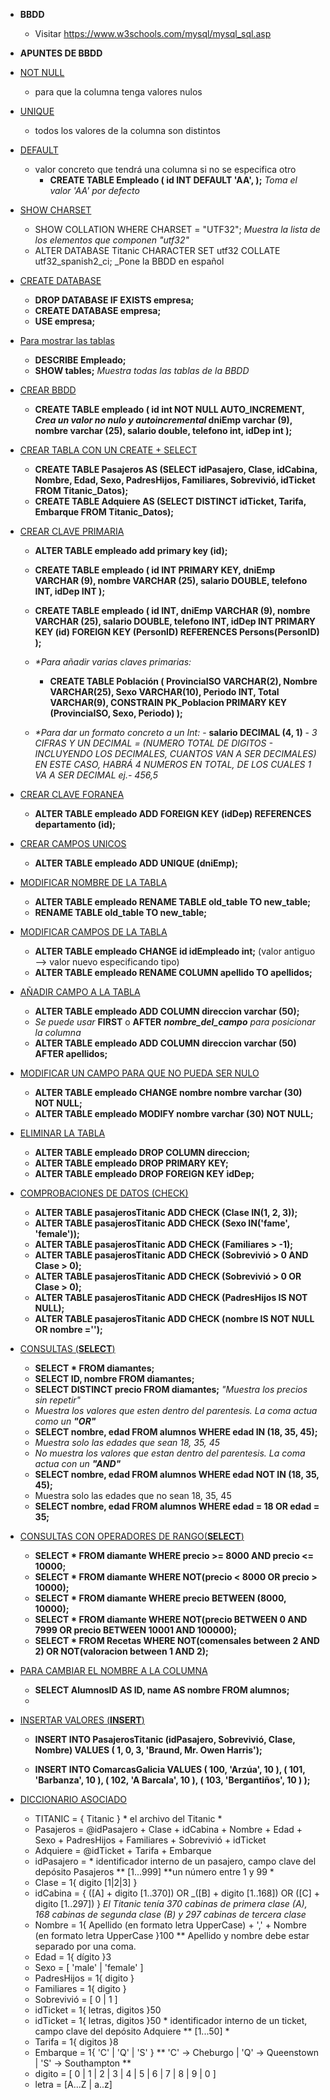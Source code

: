 - **BBDD**
	- Visitar https://www.w3schools.com/mysql/mysql_sql.asp
- **APUNTES DE BBDD**
- [NOT NULL]()
	- para  que la columna tenga valores nulos
- [UNIQUE]()
	- todos los valores de la columna son distintos
- [DEFAULT]()
	- valor concreto que tendrá una columna si no se especifica otro
		- **CREATE TABLE Empleado (
				 id INT DEFAULT 'AA',
				);**
			 _Toma el valor 'AA' por defecto_
- [SHOW CHARSET]()
	- SHOW COLLATION WHERE CHARSET = "UTF32";
	_Muestra la lista de los elementos que componen "utf32"_
	- ALTER DATABASE Titanic CHARACTER SET utf32 COLLATE utf32_spanish2_ci;
	_Pone la BBDD en español
	
- [CREATE DATABASE]()
	- **DROP DATABASE IF EXISTS empresa;**
 	- **CREATE DATABASE empresa;**
 	- **USE empresa;**
- [Para mostrar las tablas]()
	 - **DESCRIBE Empleado;**
	 - **SHOW tables;** _Muestra todas las tablas de la BBDD_
- [CREAR BBDD]()
	- **CREATE TABLE empleado (
	id int NOT NULL AUTO_INCREMENT,   _Crea un valor no nulo y 		  autoincremental_
	dniEmp varchar (9),
	nombre varchar (25),
	salario double,
	telefono int,
	idDep int
 );**
 - [CREAR TABLA CON UN CREATE + SELECT]()
	 - **CREATE TABLE Pasajeros AS (SELECT idPasajero, Clase, idCabina, Nombre, Edad, Sexo, PadresHijos, Familiares, Sobrevivió, idTicket FROM Titanic_Datos);**
	 - **CREATE TABLE Adquiere AS (SELECT DISTINCT idTicket, Tarifa, Embarque FROM Titanic_Datos);**
- [CREAR CLAVE PRIMARIA]()
	- **ALTER TABLE empleado add primary key (id);**

	 - **CREATE TABLE empleado (
			id INT PRIMARY KEY,
			dniEmp VARCHAR (9),
			nombre VARCHAR (25),
			salario DOUBLE,
			telefono INT,
			idDep INT
			 );**
	- **CREATE TABLE empleado (
	id INT,
	dniEmp VARCHAR (9),
	nombre VARCHAR (25),
	salario DOUBLE,
	telefono INT,
	idDep INT
	PRIMARY KEY (id)
	FOREIGN KEY (PersonID) REFERENCES Persons(PersonID)
 );**
	 - _*Para añadir varias claves primarias:_
		 - **CREATE TABLE Población (
	ProvinciaISO VARCHAR(2),
    Nombre VARCHAR(25),
    Sexo VARCHAR(10),
    Periodo INT,
    Total VARCHAR(9),
    CONSTRAIN PK_Poblacion PRIMARY KEY (ProvinciaISO, Sexo, Periodo)
 );**
	- _*Para dar un formato concreto a un Int:_
			- **salario DECIMAL (4, 1)**
			- _3 CIFRAS Y UN DECIMAL = (NUMERO TOTAL DE DIGITOS - INCLUYENDO LOS DECIMALES, CUANTOS VAN A SER DECIMALES)
 EN ESTE CASO, HABRÁ 4 NUMEROS EN TOTAL, DE LOS CUALES 1 VA A SER DECIMAL ej.- 456,5_
- [CREAR CLAVE FORANEA]()
	- **ALTER TABLE empleado ADD FOREIGN KEY (idDep) REFERENCES departamento (id);**
- [CREAR CAMPOS UNICOS]()
	- **ALTER TABLE empleado ADD UNIQUE (dniEmp);**
- [MODIFICAR NOMBRE DE LA TABLA]()
	- **ALTER TABLE empleado RENAME TABLE old_table TO new_table;**
	- **RENAME TABLE old_table TO new_table;**
- [MODIFICAR CAMPOS DE LA TABLA]()
	- **ALTER TABLE empleado CHANGE id idEmpleado int;** (valor antiguo –> valor nuevo especificando tipo)
	- **ALTER TABLE empleado RENAME COLUMN apellido TO apellidos;**
- [AÑADIR CAMPO A LA TABLA]()
	- **ALTER TABLE empleado ADD COLUMN direccion varchar (50);**
	- _Se puede usar_ **FIRST** o **AFTER** _***nombre_del_campo***_ _para posicionar la columna_
	- **ALTER TABLE empleado ADD COLUMN direccion varchar (50) AFTER apellidos;**
- [MODIFICAR UN CAMPO PARA QUE NO PUEDA SER NULO]()
	- **ALTER TABLE empleado CHANGE nombre nombre varchar (30) NOT NULL;**
	- **ALTER TABLE empleado MODIFY nombre varchar (30) NOT NULL;**
- [ELIMINAR LA TABLA]()
	- **ALTER TABLE empleado DROP COLUMN direccion;**
	- **ALTER TABLE empleado DROP PRIMARY KEY;**
	- **ALTER TABLE empleado DROP FOREIGN KEY idDep;**
- [COMPROBACIONES DE DATOS (CHECK)]()
	- **ALTER TABLE pasajerosTitanic ADD CHECK (Clase IN(1, 2, 3));**
	- **ALTER TABLE pasajerosTitanic ADD CHECK (Sexo IN('fame', 'female'));**
	- **ALTER TABLE pasajerosTitanic ADD CHECK (Familiares > -1);**
	- **ALTER TABLE pasajerosTitanic ADD CHECK (Sobrevivió > 0 AND Clase > 0);**
	- **ALTER TABLE pasajerosTitanic ADD CHECK (Sobrevivió > 0 OR Clase > 0);**
	- **ALTER TABLE pasajerosTitanic ADD CHECK (PadresHijos IS NOT NULL);**
	- **ALTER TABLE pasajerosTitanic ADD CHECK (nombre IS NOT NULL OR nombre ='');**
- [CONSULTAS (**SELECT**)]()
	- **SELECT * FROM diamantes;**
	- **SELECT ID, nombre FROM diamantes;**
	- **SELECT DISTINCT precio FROM diamantes;** *"Muestra los precios sin repetir"*
	- *Muestra los valores que esten dentro del parentesis. La coma actua como un **"OR"***
	- **SELECT nombre, edad FROM alumnos WHERE edad IN (18, 35, 45);**
	- *Muestra solo las edades que sean 18, 35, 45*
	- *No muestra los valores que estan dentro del parentesis. La coma actua con un **"AND"***
	- **SELECT nombre, edad FROM alumnos WHERE edad NOT IN (18, 35, 45);** 
	- Muestra solo las edades que no sean 18, 35, 45
	- **SELECT nombre, edad FROM alumnos WHERE edad = 18 OR edad = 35;**
- [CONSULTAS CON OPERADORES DE RANGO(**SELECT**)]()
	- **SELECT * FROM diamante WHERE precio >= 8000 AND precio <= 10000;**
	- **SELECT * FROM diamante WHERE NOT(precio < 8000 OR precio > 10000);**
	- **SELECT * FROM diamante WHERE precio BETWEEN (8000, 10000);**
	- **SELECT * FROM diamante WHERE NOT(precio BETWEEN 0 AND 7999 OR precio BETWEEN 10001 AND 100000);**
	- **SELECT * FROM Recetas WHERE NOT(comensales between 2 AND 2) OR NOT(valoracion between 1 AND 2);**
- [PARA CAMBIAR EL NOMBRE A LA COLUMNA]()
	- **SELECT AlumnosID AS ID, name AS nombre FROM alumnos;**
	- 
- [INSERTAR VALORES (**INSERT**)]()
	- **INSERT INTO PasajerosTitanic (idPasajero, Sobrevivió, Clase, Nombre)
		VALUES ( 1, 0, 3, 'Braund,  Mr. Owen Harris');**
		
	- **INSERT INTO	ComarcasGalicia
	VALUES 	( 100, 'Arzúa', 10 ),
		( 101, 'Barbanza', 10 ),
		( 102, 'A Barcala', 10 ),
                ( 103, 'Bergantiños', 10 )
	);**

- [DICCIONARIO ASOCIADO]()
	- TITANIC = { Titanic } * el archivo del Titanic *
	- Pasajeros = @idPasajero + Clase + idCabina + Nombre + Edad + Sexo + PadresHijos + Familiares + Sobrevivió + idTicket
	 - Adquiere = @idTicket + Tarifa + Embarque
	 - idPasajero = * identificador interno de un pasajero, campo clave del depósito Pasajeros ** [1...999] **un número entre 1 y 99 *
	- Clase = 1{ digito [1|2|3] }
	 - idCabina = { ([A] + digito [1..370]) OR _([B] + digito [1..168]) OR ([C] + digito [1..297]) } 
	*El Titanic tenía 370 cabinas de primera clase (A), 168 cabinas de segunda clase (B) y 297 cabinas de tercera clase* 
	-  Nombre = 1{ Apellido (en formato letra UpperCase) + ',' + Nombre (en formato letra UpperCase }100 ** Apellido y nombre debe estar separado por una coma. 
	-  Edad = 1{ dígito }3
	-  Sexo = [ 'male' | 'female' ]
	-  PadresHijos = 1{ digito }
	-  Familiares = 1{ digito }
	-  Sobrevivió = [ 0 | 1 ]
	- idTicket = 1{ letras, digitos }50
	- idTicket = 1{ letras, digitos }50 * identificador interno de un ticket, campo clave del depósito Adquiere ** [1...50] *
	- Tarifa = 1{ digitos }8
	- Embarque = 1{ 'C' | 'Q' | 'S' }  ** 'C' -> Cheburgo | 'Q' -> Queenstown | 'S' -> Southampton **
	- digito = [ 0 | 1 | 2 | 3 | 4 | 5 | 6 | 7 | 8 | 9 | 0 ]
	- letra = [A...Z | a..z]
